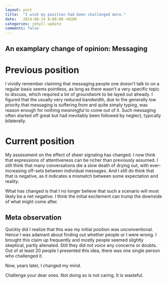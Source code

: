 ```yaml
---
layout: post
title:  "I wish my position had been challenged more."
date:   2019-08-14 8:00:00 +0200
categories: jekyll update
comments: false
---
```


## An examplary change of opinion: Messaging
# Previous position

I vividly remember claiming that messaging people one doesn't talk to on a regular basis seems pointless, as long as there wasn't a very specific topic to discuss, which required a lot of groundwork to be layed out already. I figured that the usually very reduced bandwidth, due to the generally low priority that messaging is suffering from and quite simply typing, was reason enough for nothing _meaningful_ to come out of it. Such messaging often started off great but had inevitably been followed by neglect, typically bilaterally.

# Current position

My assessment on the effect of sheer signaling has changed. I now think that expressions of attentiveness can be richer than previously assumed. I still think that many conversations die a slow death of drying out, with ever-increasing off-sets between individual messages. And I still do think that that is negative, as it indicates a mismatch between some expectation and reality.

What has changed is that I no longer believe that such a scenario will most likely be a net negative. I think the initial excitement can trump the downside of what might come after.

## Meta observation

Quickly did I realize that this was my initial position was unconventional. Hence I was adamant about finding out whether people or I were wrong. I brought this claim up frequently and mostly people seemed slightly skeptical, partly alienated. Still they did not _voice_ any concerns or doubts. Out of at least 20 people I presented this idea, there was one single person who challenged it.

Now, years later, I changed my mind.

Challenge your dear ones. Not doing so is not caring. It is wasteful.
